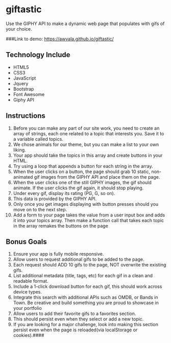 # giftastic
Use the GIPHY API to make a dynamic web page that populates with gifs of your choice.

###Link to demo:
https://awvala.github.io/giftastic/

## Technology Include
+ HTML5
+ CSS3
+ JavaScript
+ Jquery
+ Bootstrap
+ Font Awesome
+ Giphy API

## Instructions


1. Before you can make any part of our site work, you need to create an array of strings, each one related to a topic that interests you. Save it to a variable called topics.
1.  We chose animals for our theme, but you can make a list to your own liking.
1.  Your app should take the topics in this array and create buttons in your HTML.
1.  Try using a loop that appends a button for each string in the array.
1.  When the user clicks on a button, the page should grab 10 static, non-animated gif images from the GIPHY API and place them on the page.
1.  When the user clicks one of the still GIPHY images, the gif should animate. If the user clicks the gif again, it should stop playing.
1.  Under every gif, display its rating (PG, G, so on).
1.  This data is provided by the GIPHY API.
1.  Only once you get images displaying with button presses should you move on to the next step.
1. Add a form to your page takes the value from a user input box and adds it into your topics array. Then make a function call that takes each topic in the array remakes the buttons on the page

## Bonus Goals
1. Ensure your app is fully mobile responsive.
1. Allow users to request additional gifs to be added to the page.
1. Each request should ADD 10 gifs to the page, NOT overwrite the existing gifs.
1. List additional metadata (title, tags, etc) for each gif in a clean and readable format.
1. Include a 1-click download button for each gif, this should work across device types.
1. Integrate this search with additional APIs such as OMDB, or Bands in Town. Be creative and build something you are proud to showcase in your portfolio
1. Allow users to add their favorite gifs to a favorites section.
1. This should persist even when they select or add a new topic.
1.  If you are looking for a major challenge, look into making this section persist even when the page is reloaded(via localStorage or cookies).####